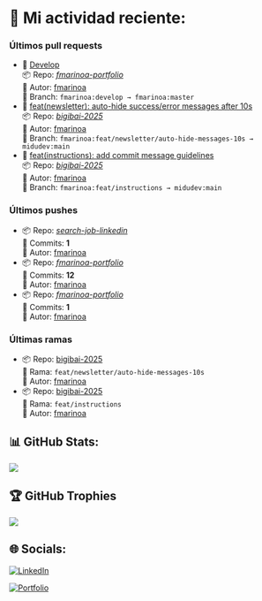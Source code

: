 # 🚀 Mi actividad reciente:

### Últimos pull requests

- 📝 [Develop](https://github.com/fmarinoa/fmarinoa-portfolio/pull/82)  
        📦 Repo: [_fmarinoa-portfolio_](https://github.com/fmarinoa/fmarinoa-portfolio)  
        👤 Autor: [fmarinoa](https://github.com/fmarinoa)  
        🔀 Branch: `fmarinoa:develop → fmarinoa:master`
- 📝 [feat(newsletter): auto-hide success/error messages after 10s](https://github.com/midudev/bigibai-2025/pull/55)  
        📦 Repo: [_bigibai-2025_](https://github.com/midudev/bigibai-2025)  
        👤 Autor: [fmarinoa](https://github.com/fmarinoa)  
        🔀 Branch: `fmarinoa:feat/newsletter/auto-hide-messages-10s → midudev:main`
- 📝 [feat(instructions): add commit message guidelines](https://github.com/midudev/bigibai-2025/pull/54)  
        📦 Repo: [_bigibai-2025_](https://github.com/midudev/bigibai-2025)  
        👤 Autor: [fmarinoa](https://github.com/fmarinoa)  
        🔀 Branch: `fmarinoa:feat/instructions → midudev:main`

### Últimos pushes

- 📦 Repo: [_search-job-linkedin_](https://github.com/fmarinoa/search-job-linkedin)  
        🔢 Commits: **1**  
        👤 Autor: [fmarinoa](https://github.com/fmarinoa)
- 📦 Repo: [_fmarinoa-portfolio_](https://github.com/fmarinoa/fmarinoa-portfolio)  
        🔢 Commits: **12**  
        👤 Autor: [fmarinoa](https://github.com/fmarinoa)
- 📦 Repo: [_fmarinoa-portfolio_](https://github.com/fmarinoa/fmarinoa-portfolio)  
        🔢 Commits: **1**  
        👤 Autor: [fmarinoa](https://github.com/fmarinoa)

### Últimas ramas

- 📦 Repo: [bigibai-2025](https://github.com/fmarinoa/bigibai-2025)  
        🌿 Rama: `feat/newsletter/auto-hide-messages-10s`  
        👤 Autor: [fmarinoa](https://github.com/fmarinoa)
- 📦 Repo: [bigibai-2025](https://github.com/fmarinoa/bigibai-2025)  
        🌿 Rama: `feat/instructions`  
        👤 Autor: [fmarinoa](https://github.com/fmarinoa)

## 📊 GitHub Stats:
![](https://github-readme-stats.vercel.app/api?username=fmarinoa&theme=dark)

## 🏆 GitHub Trophies
![](https://github-profile-trophy.vercel.app/?username=fmarinoa&theme=tokyonight&no-frame=false&no-bg=true&margin-w=4)

## 🌐 Socials:
[![LinkedIn](https://img.shields.io/badge/LinkedIn-%230077B5.svg?logo=linkedin&logoColor=white)](https://linkedin.com/in/franco-mariño-2a289620a/)

[![Portfolio](https://portfolio.francomarino.dev/og-image.jpg)](https://portfolio.francomarino.dev)

<!-- Proudly created with GPRM ( https://gprm.itsvg.in ) -->
